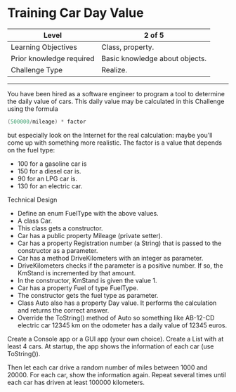 # Training Car Day Value

| Level | 2 of 5 |
| ------------------- | -------------------------- |
| Learning Objectives | Class, property.           |
| Prior knowledge required | Basic knowledge about objects. |
| Challenge Type | Realize.                |

---
You have been hired as a software engineer to program a tool to determine the daily value of cars. This daily value may be calculated in this Challenge using the formula

```cs
(500000/mileage) * factor
```

but especially look on the Internet for the real calculation: maybe you'll come up with something more realistic.
The factor is a value that depends on the fuel type:
- 100 for a gasoline car is
- 150 for a diesel car is.
- 90 for an LPG car is.
- 130 for an electric car.

Technical Design
- Define an enum FuelType with the above values.
- A class Car.
- This class gets a constructor.
- Car has a public property Mileage (private setter).
- Car has a property Registration number (a String) that is passed to the constructor as a parameter.
- Car has a method DriveKilometers with an integer as parameter.
- DriveKilometers checks if the parameter is a positive number. If so, the KmStand is incremented by that amount.
- In the constructor, KmStand is given the value 1.
- Car has a property Fuel of type FuelType.
- The constructor gets the fuel type as parameter.
- Class Auto also has a property Day value. It performs the calculation and returns the correct answer.
- Override the ToString() method of Auto so something like AB-12-CD electric car 12345 km on the odometer has a daily value of 12345 euros.

Create a Console app or a GUI app (your own choice). Create a List<Auto> with at least 4 cars. At startup, the app shows the information of each car (use ToString()).

Then let each car drive a random number of miles between 1000 and 20000. For each car, show the information again. Repeat several times until each car has driven at least 100000 kilometers.